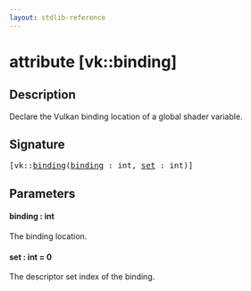 ```yaml
---
layout: stdlib-reference
---
```


# attribute [vk::binding]

## Description

Declare the Vulkan binding location of a global shader variable.

## Signature

<pre>
[vk::<a href=".html#decl-binding" class="code_param">binding</a>(<a href=".html#decl-binding" class="code_param">binding</a> : <span class="code_keyword">int</span>, <a href=".html#decl-set" class="code_keyword">set</a> : <span class="code_keyword">int</span>)]
</pre>

## Parameters

####  <a id="decl-binding"></a>binding  : int
The binding location.

####  <a id="decl-set"></a>set  : int = 0
The descriptor set index of the binding.



